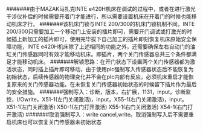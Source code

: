 #######由于MAZAK马扎克INTE e420H机床在调试的过程中，或者在进行激光干涉仪补偿的时候需要开着门才能进行，所以需要设置机床在开着门的时候也能移动机床才行。
#######该机床门锁与INTE 200/300的机床门锁机制不同，INTE 200/300只需要加工一个移动门上安装的插片即可，需要开门调试或打激光的时候插上新加工的插片即可，使用完毕拔下自己加工的插片即刻恢复机床原始安全保障功能，INTE e420H机床除了上述相同的功能之外，还需要确保左右自动门的油缸关门传感器同时有效才能移动机床。即插片，两个关门传感器总共三个条件都满足才能移动机床。
#######解锁思路：在开门状态下设置两个关门传感器都为激活状态，同时插上插片即可移动，由于使用plc强制写入传感器状态后不能恢复为初始状态，后续传感器的物理变化并不会在plc内部有反应，必须机床重启才能恢复原来的关门传感器功能。在未恢复关门传感器初始状态的时候留下插片作为最后的安全措施。
#######强制写入：诊断，版本，右扩展，1131，input，诊断监控，I/Owrite，X51-1(左门关闭激活)，input，X55-1(右门关闭激活)，input。
X51-1(左门关闭激活)
X50-1(左门打开激活)
X55-1(右门关闭激活)
X54-1(右门打开激活)
#######取消强制写入：write cancel,write。取消强制写入后不需要重启机床也可以恢复关门传感器未初始状态
